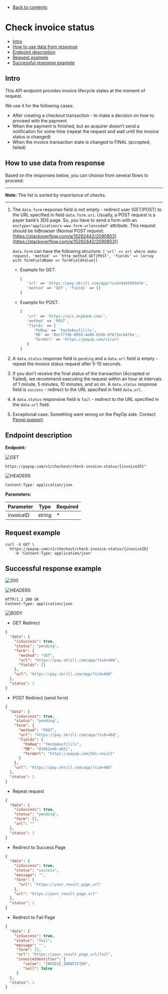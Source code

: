 * [Back to contents](../Readme.md#contents)

# Check invoice status

* [Intro](#intro)
* [How to use data from response](#how-to-use-data-from-response)
* [Endpoint description](#endpoint-description)
* [Request example](#request-example)
* [Successful response example](#successful-response-example)

## Intro

This API endpoint provides invoice lifecycle states at the moment of request.

We use it for the following cases:

* After creating a checkout transaction - to make a decision on how to proceed with the payment
* When the payment is finished, but an acquirer doesn’t send a notification for some time (repeat the request and wait
  until the invoice status is changed)
* When the invoice transaction state is changed to FINAL (accepted, failed)

## How to use data from response

Based on the responses below, you can choose from several flows to proceed:

----

**Note:** The list is sorted by importance of checks.

----

1. The `data.form` response field is not empty - redirect user (GET/POST) to the URL specified in field `data.form.uri`.
   Usually, a POST request is a payer bank’s 3DS page. So, you have to send a form with
   an `enctype="application/x-www-form-urlencoded"` attribute. This request should be InBrowser (Normal POST
   request: [https://stackoverflow.com/a/15262442/2090853](https://stackoverflow.com/a/15262442/2090853))

   `data.form` can have the following
   structure: `['url' => url where make request, 'method' => 'http method GET|POST', 'fields' => [array with formFieldName => formFieldValue]]`

    * Example for GET:
      ```php
      [
         'url' => 'https://pay.skrill.com/app/?sid=9345093478', 
         'method' => 'GET', 'fields' => []
      ]
      ```
    * Example for POST:
      ```php
      [
         'url' => 'https://acs.anybank.com/',
         'method' => 'POST',
         'fields' => [
            'PaReq' => 'fmn3o8usfjlils', 
            'MD' => '8ec777d6-685d-4e06-b356-d7673acb47ba', 
            'TermUrl' => 'https://payop.com/v1/url'
         ]
      ]
      ```
2. A `data.status` response field is `pending` and a `data.url` field is empty - repeat  the invoice status request after 5-10 seconds.
3. If you don't receive the final status of the transaction (Accepted or Failed), we recommend 
   executing the request within an hour at intervals of 1 minute, 5 minutes, 10 minutes, and so on. 
   A `data.status` response field is `success` - redirect to the URL specified in field `data.url`.
4. A `data.status` responsive field is `fail` - redirect to the URL specified in the `data.url` field.
5. Exceptional case: Something went wrong on the PayOp side. Contact [Payop support](https://payop.com/en/contact-us).

## Endpoint description

**Endpoint:**

![GET](https://img.shields.io/badge/-GET-blue?style=for-the-badge)

```shell
https://payop.com/v1/checkout/check-invoice-status/{invoiceID}"
```

![HEADERS](https://img.shields.io/badge/-Headers-yellowgreen?style=for-the-badge)

```shell
Content-Type: application/json
```

**Parameters:**

Parameter | Type   | Required |
----------|--------|----------|
invoiceID | string | *        |

## Request example

```shell
curl -X GET \
  https://payop.com/v1/checkout/check-invoice-status/{invoiceID}
    -H 'Content-Type: application/json'
```

## Successful response example

![200](https://img.shields.io/badge/200-OK-blue?style=for-the-badge)

![HEADERS](https://img.shields.io/badge/-Headers-yellowgreen?style=for-the-badge)

```shell
HTTP/1.1 200 OK
Content-Type: application/json
```

![BODY](https://img.shields.io/badge/-Body-blueviolet?style=for-the-badge)

* GET Redirect

```json
{
  "data": {
    "isSuccess": true,
    "status": "pending",
    "form": {
      "method": "GET",
      "url": "https://pay.skrill.com/app/?sid=468",
      "fields": []
    },
    "url": "https://pay.skrill.com/app/?sid=468"
  },
  "status": 1
}
```

* POST Redirect (send form)

```json
{
  "data": {
    "isSuccess": true,
    "status": "pending",
    "form": {
      "method": "POST",
      "url": "https://pay.skrill.com/app/?sid=468",
      "fields": {
        "PaReq": "fmn3o8usfjlils",
        "MD": "81962ed0-a65c",
        "TermUrl": "https://payop.com/3ds-result"
      }
    },
    "url": "https://pay.skrill.com/app/?sid=468"
  },
  "status": 1
}
```

* Repeat request

```json
{
  "data": {
    "isSuccess": true,
    "status": "pending",
    "form": [],
    "url": ""
  },
  "status": 1
}
```

* Redirect to Success Page

```json
{
  "data": {
    "isSuccess": true,
    "status": "success",
    "message": "",
    "form": {
      "url": "https://your_result_page_url"
    },
    "url": "https://your_result_page_url"
  },
  "status": 1
}
```

* Redirect to Fail Page

```json
{
  "data": {
    "isSuccess": true,
    "status": "fail",
    "message": "",
     "form": [],
     "url": "https://your_result_page_url/fail",
     "invoiceIdentifier": {
        "value": "INVOICE_IDENTIFIER",
        "null": false
     }
  },
  "status": 1
}
```